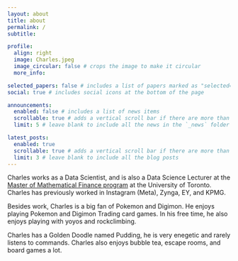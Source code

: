 ```yaml
---
layout: about
title: about
permalink: /
subtitle: 

profile:
  align: right
  image: Charles.jpeg
  image_circular: false # crops the image to make it circular
  more_info: 

selected_papers: false # includes a list of papers marked as "selected={true}"
social: true # includes social icons at the bottom of the page

announcements:
  enabled: false # includes a list of news items
  scrollable: true # adds a vertical scroll bar if there are more than 3 news items
  limit: 5 # leave blank to include all the news in the `_news` folder

latest_posts:
  enabled: true
  scrollable: true # adds a vertical scroll bar if there are more than 3 new posts items
  limit: 3 # leave blank to include all the blog posts
---
```


Charles works as a Data Scientist, and is also a Data Science Lecturer at the [Master of Mathematical Finance program](https://www.mmf.utoronto.ca/) at the University of Toronto. Charles has previously worked in Instagram (Meta), Zynga, EY, and KPMG. 

Besides work, Charles is a big fan of Pokemon and Digimon. He enjoys playing Pokemon and Digimon Trading card games. In his free time, he also enjoys playing with yoyos and rockclimbing.

Charles has a Golden Doodle named Pudding, he is very enegetic and rarely listens to commands.  Charles also enjoys bubble tea, escape rooms, and board games a lot.